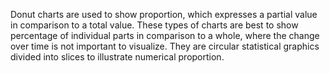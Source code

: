Donut charts are used to show proportion, which expresses a partial value in comparison to a total value. These types of charts are best to show percentage of individual parts in comparison to a whole, where the change over time is not important to visualize. They are circular statistical graphics divided into slices to illustrate numerical proportion.
